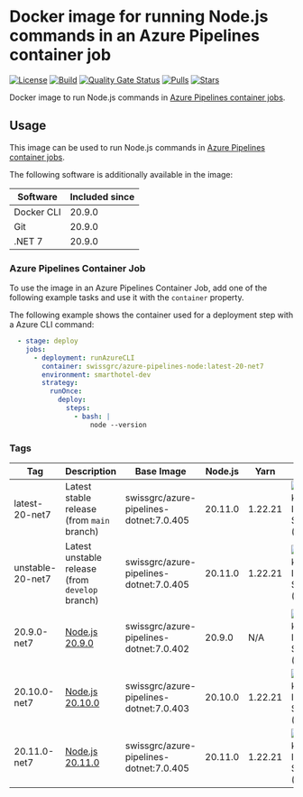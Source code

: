 # Docker image for running Node.js commands in an Azure Pipelines container job

<!-- markdownlint-disable MD013 -->
[![License](https://img.shields.io/badge/license-MIT-blue.svg?style=flat-square)](https://github.com/swissgrc/docker-azure-pipelines-node20-net7/blob/main/LICENSE) [![Build](https://img.shields.io/github/actions/workflow/status/swissgrc/docker-azure-pipelines-node20-net7/publish.yml?branch=develop&style=flat-square)](https://github.com/swissgrc/docker-azure-pipelines-node20-net7/actions/workflows/publish.yml) [![Quality Gate Status](https://sonarcloud.io/api/project_badges/measure?project=swissgrc_docker-azure-pipelines-node20-net7&metric=alert_status)](https://sonarcloud.io/summary/new_code?id=swissgrc_docker-azure-pipelines-node20-net7) [![Pulls](https://img.shields.io/docker/pulls/swissgrc/azure-pipelines-node.svg?style=flat-square)](https://hub.docker.com/r/swissgrc/azure-pipelines-node) [![Stars](https://img.shields.io/docker/stars/swissgrc/azure-pipelines-node.svg?style=flat-square)](https://hub.docker.com/r/swissgrc/azure-pipelines-node)
<!-- markdownlint-restore -->

Docker image to run Node.js commands in [Azure Pipelines container jobs].

## Usage

This image can be used to run Node.js commands in [Azure Pipelines container jobs].

The following software is additionally available in the image:

| Software   | Included since |
|------------|----------------|
| Docker CLI | 20.9.0         |
| Git        | 20.9.0         |
| .NET 7     | 20.9.0         |

### Azure Pipelines Container Job

To use the image in an Azure Pipelines Container Job, add one of the following example tasks and use it with the `container` property.

The following example shows the container used for a deployment step with a Azure CLI command:

```yaml
  - stage: deploy
    jobs:
      - deployment: runAzureCLI
        container: swissgrc/azure-pipelines-node:latest-20-net7
        environment: smarthotel-dev
        strategy:
          runOnce:
            deploy:
              steps:
                - bash: |
                    node --version
```

### Tags

| Tag              | Description                                                                                         | Base Image                                | Node.js | Yarn    | Size                                                                                                                                  |
|------------------|-----------------------------------------------------------------------------------------------------|-------------------------------------------|---------|---------|---------------------------------------------------------------------------------------------------------------------------------------|
| latest-20-net7   | Latest stable release (from `main` branch)                                                          | swissgrc/azure-pipelines-dotnet:7.0.405   | 20.11.0 | 1.22.21 | ![Docker Image Size (tag)](https://img.shields.io/docker/image-size/swissgrc/azure-pipelines-node/latest-20-net7?style=flat-square)   |
| unstable-20-net7 | Latest unstable release (from `develop` branch)                                                     | swissgrc/azure-pipelines-dotnet:7.0.405   | 20.11.0 | 1.22.21 | ![Docker Image Size (tag)](https://img.shields.io/docker/image-size/swissgrc/azure-pipelines-node/unstable-20-net7?style=flat-square) |
| 20.9.0-net7      | [Node.js 20.9.0](https://github.com/nodejs/node/blob/main/doc/changelogs/CHANGELOG_V20.md#20.9.0)   | swissgrc/azure-pipelines-dotnet:7.0.402   | 20.9.0  | N/A     | ![Docker Image Size (tag)](https://img.shields.io/docker/image-size/swissgrc/azure-pipelines-node/20.9.0-net7?style=flat-square)      |
| 20.10.0-net7     | [Node.js 20.10.0](https://github.com/nodejs/node/blob/main/doc/changelogs/CHANGELOG_V20.md#20.10.0) | swissgrc/azure-pipelines-dotnet:7.0.403   | 20.10.0 | 1.22.21 | ![Docker Image Size (tag)](https://img.shields.io/docker/image-size/swissgrc/azure-pipelines-node/20.10.0-net7?style=flat-square)     |
| 20.11.0-net7     | [Node.js 20.11.0](https://github.com/nodejs/node/blob/main/doc/changelogs/CHANGELOG_V20.md#20.11.0) | swissgrc/azure-pipelines-dotnet:7.0.405   | 20.11.0 | 1.22.21 | ![Docker Image Size (tag)](https://img.shields.io/docker/image-size/swissgrc/azure-pipelines-node/20.11.0-net7?style=flat-square)     |

[Azure Pipelines container jobs]: https://docs.microsoft.com/en-us/azure/devops/pipelines/process/container-phases
